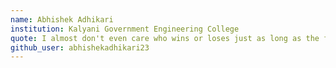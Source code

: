 ```yaml
---
name: Abhishek Adhikari
institution: Kalyani Government Engineering College
quote: I almost don't even care who wins or loses just as long as the fights a good one.
github_user: abhishekadhikari23
---
```

